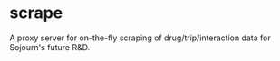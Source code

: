 # scrape

A proxy server for on-the-fly scraping of drug/trip/interaction data for Sojourn's future R&D.
